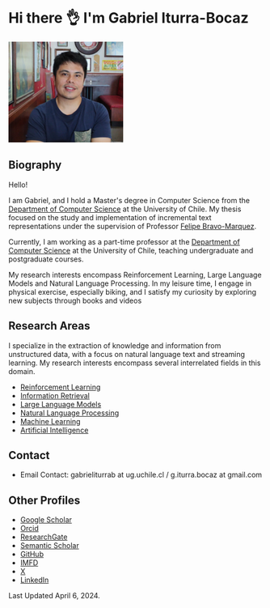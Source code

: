 # Hi there 👌 I'm Gabriel Iturra-Bocaz

<img src="img/me3.jpg" alt="alt text" width="45%" height="45%"> 

## Biography


Hello!

I am Gabriel, and I hold a Master's degree in Computer Science from the [Department of Computer Science](https://www.dcc.uchile.cl/) at the University of Chile. My thesis focused on the study and implementation of incremental text representations under the supervision of Professor [Felipe Bravo-Marquez](https://felipebravom.com).

Currently, I am working as a part-time professor at the [Department of Computer Science](https://www.dcc.uchile.cl/) at the University of Chile, teaching undergraduate and postgraduate courses.

My research interests encompass Reinforcement Learning, Large Language Models and Natural Language Processing. In my leisure time, I engage in physical exercise, especially biking, and I satisfy my curiosity by exploring new subjects through books and videos



## Research Areas

I specialize in the extraction of knowledge and information from unstructured data, with a focus on natural language text and streaming learning. My research interests encompass several interrelated fields in this domain.

* [Reinforcement Learning](https://en.wikipedia.org/wiki/Reinforcement_learning)
* [Information Retrieval](https://en.wikipedia.org/wiki/Information_retrieval)
* [Large Language Models](https://en.wikipedia.org/wiki/Large_language_model)
* [Natural Language Processing](https://en.wikipedia.org/wiki/Natural_language_processing)
* [Machine Learning](https://en.wikipedia.org/wiki/Machine_learning)
* [Artificial Intelligence](https://en.wikipedia.org/wiki/Artificial_intelligence)

## Contact

* Email Contact: gabrieliturrab at ug.uchile.cl / g.iturra.bocaz at gmail.com

## Other Profiles

* [Google Scholar](https://scholar.google.com/citations?user=emd1wQkAAAAJ&hl=es)
* [Orcid](https://orcid.org/my-orcid?orcid=0009-0001-9635-0683)
* [ResearchGate](https://www.researchgate.net/profile/Gabriel-Iturra-Bocaz)
* [Semantic Scholar](https://www.semanticscholar.org/author/Gabriel-Iturrra/32830698)
* [GitHub](https://github.com/giturra)
* [IMFD](https://imfd.cl/investigador/gabriel-iturra/)
* [X](https://x.com/g_iturrab)
* [LinkedIn](https://www.linkedin.com/in/giturra/)

Last Updated April 6, 2024.
